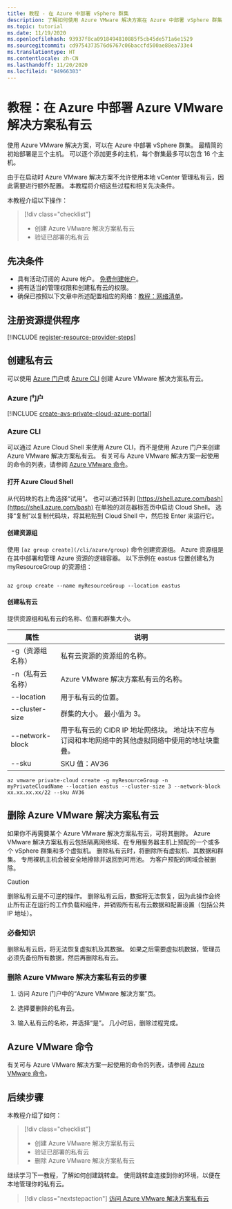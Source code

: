 ```yaml
---
title: 教程 - 在 Azure 中部署 vSphere 群集
description: 了解如何使用 Azure VMware 解决方案在 Azure 中部署 vSphere 群集
ms.topic: tutorial
ms.date: 11/19/2020
ms.openlocfilehash: 93937f8ca0918494810885f5cb45de571a6e1529
ms.sourcegitcommit: cd9754373576d6767c06baccfd500ae88ea733e4
ms.translationtype: HT
ms.contentlocale: zh-CN
ms.lasthandoff: 11/20/2020
ms.locfileid: "94966303"
---
```

# <a name="tutorial-deploy-an-azure-vmware-solution-private-cloud-in-azure"></a>教程：在 Azure 中部署 Azure VMware 解决方案私有云

使用 Azure VMware 解决方案，可以在 Azure 中部署 vSphere 群集。 最精简的初始部署是三个主机。 可以逐个添加更多的主机，每个群集最多可以包含 16 个主机。 

由于在启动时 Azure VMware 解决方案不允许使用本地 vCenter 管理私有云，因此需要进行额外配置。 本教程将介绍这些过程和相关先决条件。

本教程介绍以下操作：

> [!div class="checklist"]
> * 创建 Azure VMware 解决方案私有云
> * 验证已部署的私有云

## <a name="prerequisites"></a>先决条件

- 具有活动订阅的 Azure 帐户。 [免费创建帐户](https://azure.microsoft.com/free/?WT.mc_id=A261C142F)。
- 拥有适当的管理权限和创建私有云的权限。
- 确保已按照以下文章中所述配置相应的网络：[教程：网络清单](tutorial-network-checklist.md)。

## <a name="register-the-resource-provider"></a>注册资源提供程序

[!INCLUDE [register-resource-provider-steps](includes/register-resource-provider-steps.md)]


## <a name="create-a-private-cloud"></a>创建私有云

可以使用 [Azure 门户](#azure-portal)或 [Azure CLI](#azure-cli) 创建 Azure VMware 解决方案私有云。

### <a name="azure-portal"></a>Azure 门户

[!INCLUDE [create-avs-private-cloud-azure-portal](includes/create-private-cloud-azure-portal-steps.md)]

### <a name="azure-cli"></a>Azure CLI

可以通过 Azure Cloud Shell 来使用 Azure CLI，而不是使用 Azure 门户来创建 Azure VMware 解决方案私有云。  有关可与 Azure VMware 解决方案一起使用的命令的列表，请参阅 [Azure VMware 命令](/cli/azure/ext/vmware/vmware)。

#### <a name="open-azure-cloud-shell"></a>打开 Azure Cloud Shell

从代码块的右上角选择“试用”。 也可以通过转到 [https://shell.azure.com/bash](https://shell.azure.com/bash) 在单独的浏览器标签页中启动 Cloud Shell。 选择“复制”以复制代码块，将其粘贴到 Cloud Shell 中，然后按 Enter 来运行它。

#### <a name="create-a-resource-group"></a>创建资源组

使用 `[az group create](/cli/azure/group)` 命令创建资源组。 Azure 资源组是在其中部署和管理 Azure 资源的逻辑容器。 以下示例在 eastus 位置创建名为 myResourceGroup 的资源组：

```azurecli-interactive

az group create --name myResourceGroup --location eastus
```

#### <a name="create-a-private-cloud"></a>创建私有云

提供资源组和私有云的名称、位置和群集大小。

| 属性  | 说明  |
| --------- | ------------ |
| -g（资源组名称）     | 私有云资源的资源组的名称。        |
| -n（私有云名称）     | Azure VMware 解决方案私有云的名称。        |
| --location     | 用于私有云的位置。         |
| --cluster-size     | 群集的大小。 最小值为 3。         |
| --network-block     | 用于私有云的 CIDR IP 地址网络块。 地址块不应与订阅和本地网络中的其他虚拟网络中使用的地址块重叠。        |
| --sku | SKU 值：AV36 |

```azurecli-interactive
az vmware private-cloud create -g myResourceGroup -n myPrivateCloudName --location eastus --cluster-size 3 --network-block xx.xx.xx.xx/22 --sku AV36
```

## <a name="delete-an-azure-vmware-solution-private-cloud"></a>删除 Azure VMware 解决方案私有云

如果你不再需要某个 Azure VMware 解决方案私有云，可将其删除。 Azure VMware 解决方案私有云包括隔离网络域、在专用服务器主机上预配的一个或多个 vSphere 群集和多个虚拟机。 删除私有云时，将删除所有虚拟机、其数据和群集。 专用裸机主机会被安全地擦除并返回到可用池。 为客户预配的网域会被删除。  

> [!CAUTION]
> 删除私有云是不可逆的操作。 删除私有云后，数据将无法恢复，因为此操作会终止所有正在运行的工作负载和组件，并销毁所有私有云数据和配置设置（包括公共 IP 地址）。

### <a name="prerequisites"></a>必备知识

删除私有云后，将无法恢复虚拟机及其数据。 如果之后需要虚拟机数据，管理员必须先备份所有数据，然后再删除私有云。

### <a name="steps-to-delete-an-azure-vmware-solution-private-cloud"></a>删除 Azure VMware 解决方案私有云的步骤

1. 访问 Azure 门户中的“Azure VMware 解决方案”页。

2. 选择要删除的私有云。
 
3. 输入私有云的名称，并选择“是”。 几小时后，删除过程完成。  

## <a name="azure-vmware-commands"></a>Azure VMware 命令

有关可与 Azure VMware 解决方案一起使用的命令的列表，请参阅 [Azure VMware 命令](/cli/azure/ext/vmware/vmware)。

## <a name="next-steps"></a>后续步骤

本教程介绍了如何：

> [!div class="checklist"]
> * 创建 Azure VMware 解决方案私有云
> * 验证已部署的私有云
> * 删除 Azure VMware 解决方案私有云

继续学习下一教程，了解如何创建跳转盒。 使用跳转盒连接到你的环境，以便在本地管理你的私有云。


> [!div class="nextstepaction"]
> [访问 Azure VMware 解决方案私有云](tutorial-access-private-cloud.md)
